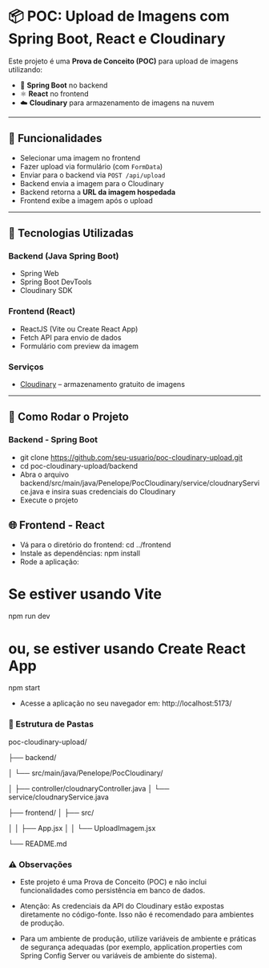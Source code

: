 # 📦 POC: Upload de Imagens com Spring Boot, React e Cloudinary

Este projeto é uma **Prova de Conceito (POC)** para upload de imagens utilizando:

- 🌱 **Spring Boot** no backend  
- ⚛️ **React** no frontend  
- ☁️ **Cloudinary** para armazenamento de imagens na nuvem  

---

## 📸 Funcionalidades

- Selecionar uma imagem no frontend  
- Fazer upload via formulário (com `FormData`)  
- Enviar para o backend via `POST /api/upload`  
- Backend envia a imagem para o Cloudinary  
- Backend retorna a **URL da imagem hospedada**  
- Frontend exibe a imagem após o upload  

---

## 🔧 Tecnologias Utilizadas

### Backend (Java Spring Boot)
- Spring Web  
- Spring Boot DevTools  
- Cloudinary SDK  

### Frontend (React)
- ReactJS (Vite ou Create React App)  
- Fetch API para envio de dados  
- Formulário com preview da imagem  

### Serviços
- [Cloudinary](https://cloudinary.com) – armazenamento gratuito de imagens  

---

## 🚀 Como Rodar o Projeto


### Backend - Spring Boot
- git clone https://github.com/seu-usuario/poc-cloudinary-upload.git
- cd poc-cloudinary-upload/backend
- Abra o arquivo backend/src/main/java/Penelope/PocCloudinary/service/cloudnaryService.java e insira suas credenciais do Cloudinary
- Execute o projeto

## 🌐 Frontend - React

- Vá para o diretório do frontend: cd ../frontend
- Instale as dependências: npm install
- Rode a aplicação:
# Se estiver usando Vite
npm run dev

# ou, se estiver usando Create React App
npm start

- Acesse a aplicação no seu navegador em: http://localhost:5173/

### 📁 Estrutura de Pastas

poc-cloudinary-upload/

├── backend/

│   └── src/main/java/Penelope/PocCloudinary/

│       ├── controller/cloudnaryController.java
│       └── service/cloudnaryService.java

├── frontend/
│   ├── src/

│   │   ├── App.jsx
│   │   └── UploadImagem.jsx

└── README.md

### ⚠️ Observações
- Este projeto é uma Prova de Conceito (POC) e não inclui funcionalidades como persistência em banco de dados.

- Atenção: As credenciais da API do Cloudinary estão expostas diretamente no código-fonte. Isso não é recomendado para ambientes de produção.

- Para um ambiente de produção, utilize variáveis de ambiente e práticas de segurança adequadas (por exemplo, application.properties com Spring Config Server ou variáveis de ambiente do sistema).
